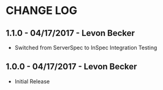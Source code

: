 # CHANGE LOG

## 1.1.0 - 04/17/2017 - Levon Becker
* Switched from ServerSpec to InSpec Integration Testing

## 1.0.0 - 04/17/2017 - Levon Becker
* Initial Release